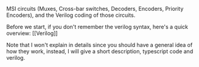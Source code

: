 MSI circuits (Muxes, Cross-bar switches, Decoders, Encoders, Priority Encoders), and the Verilog coding of those circuits.


Before we start, if you don't remember the verilog syntax, here's a quick overview: [[Verilog]] 

Note that I won't explain in details since you should have a general idea of how they work, instead, I will give a short description, typescript code and verilog.


##